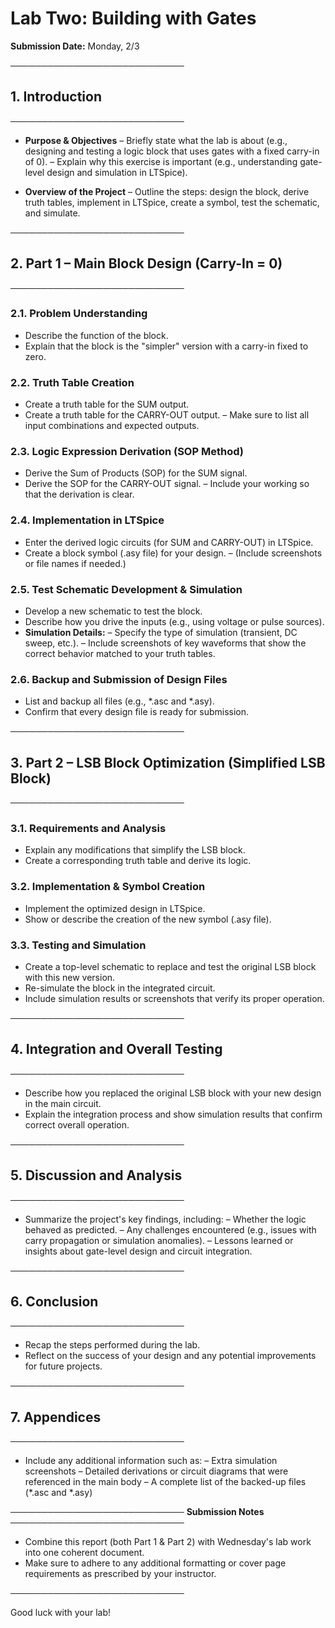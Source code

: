 # Lab Two: Building with Gates

**Submission Date:** Monday, 2/3

────────────────────────────
## 1. Introduction
────────────────────────────
- **Purpose & Objectives**
  – Briefly state what the lab is about (e.g., designing and testing a logic block that uses gates with a fixed carry-in of 0).
  – Explain why this exercise is important (e.g., understanding gate-level design and simulation in LTSpice).

- **Overview of the Project**
  – Outline the steps: design the block, derive truth tables, implement in LTSpice, create a symbol, test the schematic, and simulate.

────────────────────────────
## 2. Part 1 – Main Block Design (Carry-In = 0)
────────────────────────────
### 2.1. Problem Understanding
- Describe the function of the block.
- Explain that the block is the "simpler" version with a carry-in fixed to zero.

### 2.2. Truth Table Creation
- Create a truth table for the SUM output.
- Create a truth table for the CARRY-OUT output.
  – Make sure to list all input combinations and expected outputs.

### 2.3. Logic Expression Derivation (SOP Method)
- Derive the Sum of Products (SOP) for the SUM signal.
- Derive the SOP for the CARRY-OUT signal.
  – Include your working so that the derivation is clear.

### 2.4. Implementation in LTSpice
- Enter the derived logic circuits (for SUM and CARRY-OUT) in LTSpice.
- Create a block symbol (.asy file) for your design.
  – (Include screenshots or file names if needed.)

### 2.5. Test Schematic Development & Simulation
- Develop a new schematic to test the block.
- Describe how you drive the inputs (e.g., using voltage or pulse sources).
- **Simulation Details:**
  – Specify the type of simulation (transient, DC sweep, etc.).
  – Include screenshots of key waveforms that show the correct behavior matched to your truth tables.

### 2.6. Backup and Submission of Design Files
- List and backup all files (e.g., *.asc and *.asy).
- Confirm that every design file is ready for submission.

────────────────────────────
## 3. Part 2 – LSB Block Optimization (Simplified LSB Block)
────────────────────────────
### 3.1. Requirements and Analysis
- Explain any modifications that simplify the LSB block.
- Create a corresponding truth table and derive its logic.

### 3.2. Implementation & Symbol Creation
- Implement the optimized design in LTSpice.
- Show or describe the creation of the new symbol (.asy file).

### 3.3. Testing and Simulation
- Create a top-level schematic to replace and test the original LSB block with this new version.
- Re-simulate the block in the integrated circuit.
- Include simulation results or screenshots that verify its proper operation.

────────────────────────────
## 4. Integration and Overall Testing
────────────────────────────
- Describe how you replaced the original LSB block with your new design in the main circuit.
- Explain the integration process and show simulation results that confirm correct overall operation.

────────────────────────────
## 5. Discussion and Analysis
────────────────────────────
- Summarize the project's key findings, including:
  – Whether the logic behaved as predicted.
  – Any challenges encountered (e.g., issues with carry propagation or simulation anomalies).
  – Lessons learned or insights about gate-level design and circuit integration.

────────────────────────────
## 6. Conclusion
────────────────────────────
- Recap the steps performed during the lab.
- Reflect on the success of your design and any potential improvements for future projects.

────────────────────────────
## 7. Appendices
────────────────────────────
- Include any additional information such as:
  – Extra simulation screenshots
  – Detailed derivations or circuit diagrams that were referenced in the main body
  – A complete list of the backed-up files (*.asc and *.asy)

────────────────────────────
**Submission Notes**
────────────────────────────
- Combine this report (both Part 1 & Part 2) with Wednesday's lab work into one coherent document.
- Make sure to adhere to any additional formatting or cover page requirements as prescribed by your instructor.

────────────────────────────

Good luck with your lab!